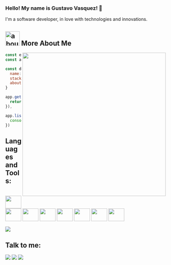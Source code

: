 ### Hello! My name is Gustavo Vasquez! 👋

I'm a software developer, in love with technologies and innovations.

## <img width="45" alt="about" src="https://raw.github.com/elizarov/elizarov/master/about.png"> More About Me

<img align="right" width="450" src="https://i2.wp.com/allhtaccess.info/wp-content/uploads/2018/03/programming.gif?fit=1281%2C716&ssl=1" />


```javascript
const express = require('express')
const app = express()

const developer = {
  name:"Gustavo",
  stack:"FullStack Developer",
  about: "I make plans and execute them"
}

app.get('/', (req, res) =>{
  return res.send(developer)
}),

app.listen(3000, () =>{
  console.log("Server is running on port 3000 🚀")
})
```

## **Languages and Tools:**  


<div style="display: inline_block"><br>
  <img src="https://github.com/devgustavovasquez/devgustavovasquez/blob/main/icons/javascript-plain.svg" width="50" height="40" align="center"/>
  <img src="https://github.com/devgustavovasquez/devgustavovasquez/blob/main/icons/typescript-original.svg" width="50" height="40" align="center"/>
  <img src="https://github.com/devgustavovasquez/devgustavovasquez/blob/main/icons/react-original.svg" width="50" height="40" align="center"/>
  <img src="https://github.com/devgustavovasquez/devgustavovasquez/blob/main/icons/nodejs-original.svg" width="50" height="40" align="center"/>
  <img src="https://github.com/devgustavovasquez/devgustavovasquez/blob/main/icons/mongodb-original.svg" width="50" height="40" align="center"/>
  <img src="https://github.com/devgustavovasquez/devgustavovasquez/blob/main/icons/git-plain.svg" width="50" height="40" align="center"/>
  <img src="https://github.com/devgustavovasquez/devgustavovasquez/blob/main/icons/python-icon.svg" width="50" height="40" align="center"/>
  <img src="https://github.com/devgustavovasquez/devgustavovasquez/blob/main/icons/postgresql-icon.svg" width="50" height="40" align="center"/>  


</div><br>

<a target="_blank" href="https://github-readme-stats.vercel.app/api/top-langs/?username=devgustavovasquez">
  <img align="center" src="https://github-readme-stats.vercel.app/api/top-langs/?username=devgustavovasquez&theme=dracula&hide_langs_below=1" />
 </a>

## **Talk to me:**

<p align="left">
  <a target="_blank" href="https://www.linkedin.com/in/devgustavovasquez/" alt="Linkedin">
  <img src="https://img.shields.io/badge/-LinkedIn-%230077B5?style=for-the-badge&logo=linkedin&logoColor=white" target="_blank"></a> 

  <a target="_blank" href="https://www.instagram.com/vasquez.gustavoo/" alt="Instagram">
  <img src="https://img.shields.io/badge/-Instagram-%23E4405F?style=for-the-badge&logo=instagram&logoColor=white" target="_blank"></a>
 
   <a target="_blank" href="mailto:gustavovasquez2002@gmail.com" alt="Gmail">
  <img src="https://img.shields.io/badge/Gmail-D14836?style=for-the-badge&logo=gmail&logoColor=white"</a>
</p>
<br>
  
<br>
